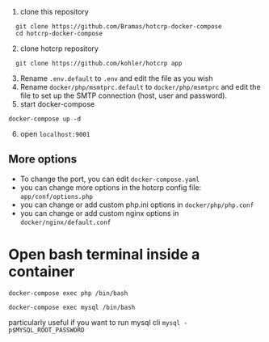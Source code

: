 


1. clone this repository
  ```
    git clone https://github.com/Bramas/hotcrp-docker-compose
    cd hotcrp-docker-compose
  ```
2. clone hotcrp repository 
  ```
    git clone https://github.com/kohler/hotcrp app
  ```
3. Rename `.env.default` to `.env` and edit the file as you wish
4. Rename `docker/php/msmtprc.default` to `docker/php/msmtprc` and edit the file to set up the SMTP connection (host, user and password). 
5. start docker-compose
  ```
  docker-compose up -d
  ```
6. open `localhost:9001`


## More options

* To change the port, you can edit `docker-compose.yaml`
* you can change more options in the hotcrp config file: `app/conf/options.php`
* you can change or add custom php.ini options in `docker/php/php.conf`
* you can change or add custom nginx options in `docker/nginx/default.conf`




# Open bash terminal inside a container

```
docker-compose exec php /bin/bash
```


```
docker-compose exec mysql /bin/bash
```
particularly useful if you want to run mysql cli `mysql -p$MYSQL_ROOT_PASSWORD`